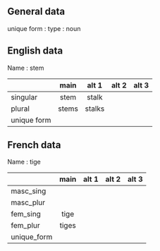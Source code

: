 ## General data

unique form :
type : noun

## English data

Name : stem

|             | main  | alt 1  | alt 2 | alt 3 |
| :---------- | :---: | :----: | :---: | ----- |
| singular    | stem  | stalk  |       |       |
| plural      | stems | stalks |       |       |
| unique form |       |        |       |       |

## French data

Name : tige

|             | main  | alt 1 | alt 2 | alt 3 |
| :---------- | :---: | :---: | :---: | :---: |
| masc_sing   |       |       |       |       |
| masc_plur   |       |       |       |       |
| fem_sing    | tige  |       |       |       |
| fem_plur    | tiges |       |       |       |
| unique_form |       |       |       |       |



